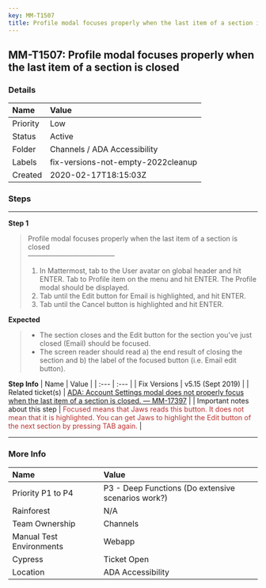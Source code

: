 ```yaml
---
key: MM-T1507
title: Profile modal focuses properly when the last item of a section is closed
---
```


## MM-T1507: Profile modal focuses properly when the last item of a section is closed

### Details

| Name     | Value                              |
| :------- | :--------------------------------- |
| Priority | Low                                |
| Status   | Active                             |
| Folder   | Channels / ADA Accessibility       |
| Labels   | fix-versions-not-empty-2022cleanup |
| Created  | 2020-02-17T18:15:03Z               |

### Steps

<hr/>

**Step 1**

> <article>Profile modal focuses properly when the last item of a section is closed<br />–––––––––––––––––––––––––<ol><li>In Mattermost, tab to the User avatar on global header and hit ENTER. Tab to Profile item on the menu and hit ENTER. The Profile modal should be displayed.</li><li>Tab until the Edit button for Email is highlighted, and hit ENTER.</li><li>Tab until the Cancel button is highlighted and hit ENTER.</li></ol></article>

**Expected**

> <article><ul><li>The section closes and the Edit button for the section you've just closed (Email) should be focused.</li><li>The screen reader should read a) the end result of closing the section and b) the label of the focused button (i.e. Email edit button).</li></ul></article>

**Step Info**
| Name | Value |
| :--- | :--- |
| Fix Versions | v5.15 (Sept 2019) |
| Related ticket(s) | <a href="https://mattermost.atlassian.net/browse/MM-17397">ADA: Account Settings modal does not properly focus when the last item of a section is closed. — MM-17397</a> |
| Important notes about this step | <span style="color:rgb(184, 49, 47)">Focused means that Jaws reads this button. It does not mean that it is highlighted. You can get Jaws to highlight the Edit button of the next section by pressing TAB again.</span> |

<hr/>

### More Info

| Name                     | Value                                              |
| :----------------------- | :------------------------------------------------- |
| Priority P1 to P4        | P3 - Deep Functions (Do extensive scenarios work?) |
| Rainforest               | N/A                                                |
| Team Ownership           | Channels                                           |
| Manual Test Environments | Webapp                                             |
| Cypress                  | Ticket Open                                        |
| Location                 | ADA Accessibility                                  |
